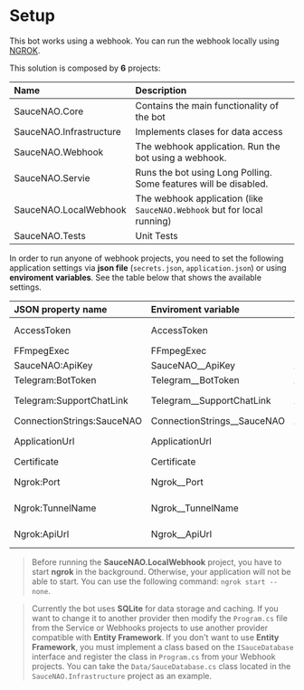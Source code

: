 # Setup

This bot works using a webhook. You can run the webhook locally using [NGROK](https://ngrok.com/).

This solution is composed by **6** projects:

| Name                    | Description                                                             |
| :---------------------- | :---------------------------------------------------------------------- |
| SauceNAO.Core           | Contains the main functionality of the bot                              |
| SauceNAO.Infrastructure | Implements clases for data access                                       |
| SauceNAO.Webhook        | The webhook application. Run the bot using a webhook.                   |
| SauceNAO.Servie         | Runs the bot using Long Polling. Some features will be disabled.        |
| SauceNAO.LocalWebhook   | The webhook application (like `SauceNAO.Webhook` but for local running) |
| SauceNAO.Tests          | Unit Tests                                                              |

In order to run anyone of webhook projects, you need to set the following application settings via **json file** (`secrets.json`, `application.json`) or using **enviroment variables**. See the table below that shows the available settings.

| JSON property name         | Enviroment variable           | Apply to              | Description                                           |
| :------------------------- | :---------------------------- | :-------------------- | :---------------------------------------------------- |
| AccessToken                | AccessToken                   | Both webhooks         | Your webhook secret token specified by you.           |
| FFmpegExec                 | FFmpegExec                    | Both webhooks         | The ffmpeg path executable.                           |
| SauceNAO:ApiKey            | SauceNAO\_\_ApiKey            | All                   | You apikey for SauceNAO API.                          |
| Telegram:BotToken          | Telegram\_\_BotToken          | All                   | You bot token.                                        |
| Telegram:SupportChatLink   | Telegram\_\_SupportChatLink   | All                   | Support chat link. (<https://t.me/+8NJMCbRmiTk2Yjkx>) |
| ConnectionStrings:SauceNAO | ConnectionStrings\_\_SauceNAO | All                   | The connection string to database.                    |
| ApplicationUrl             | ApplicationUrl                | SauceNAO.Webhook      | Your webhook base url. (<https://example.com>)        |
| Certificate                | Certificate                   | SauceNAO.Webhook      | Optional. Certificate path                            |
| Ngrok:Port                 | Ngrok\_\_Port                 | SauceNAO.LocalWebhook | Port where your app is running. (7161)                |
| Ngrok:TunnelName           | Ngrok\_\_TunnelName           | SauceNAO.LocalWebhook | Optional. The tunnel name. (SnaoTunnel)               |
| Ngrok:ApiUrl           | Ngrok\_\_ApiUrl           | SauceNAO.LocalWebhook | Optional. Api url. (localhost:4040/api)               |

> Before running the **SauceNAO.LocalWebhook** project, you have to start **ngrok** in the background. Otherwise, your application will not be able to start. You can use the following command: `ngrok start --none`.

> Currently the bot uses **SQLite** for data storage and caching. If you want to change it to another provider then modify the `Program.cs` file from the Service or Webhooks projects to use another provider compatible with **Entity Framework**. If you don't want to use **Entity Framework**, you must implement a class based on the `ISauceDatabase` interface and register the class in `Program.cs` from your Webhook projects. You can take the `Data/SauceDatabase.cs` class located in the `SauceNAO.Infrastructure` project as an example.
